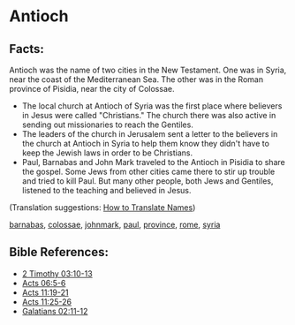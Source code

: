 # Antioch #

## Facts: ##

Antioch was the name of two cities in the New Testament. One was in Syria, near the coast of the Mediterranean Sea. The other was in the Roman province of Pisidia, near the city of Colossae.

* The local church at Antioch of Syria was the first place where believers in Jesus were called "Christians." The church there was also active in sending out missionaries to reach the Gentiles.
* The leaders of the church in Jerusalem sent a letter to the believers in the church at Antioch in Syria to help them know they didn't have to keep the Jewish laws in order to be Christians.
* Paul, Barnabas and John Mark traveled to the Antioch in Pisidia to share the gospel. Some Jews from other cities came there to stir up trouble and tried to kill Paul. But many other people, both Jews and Gentiles, listened to the teaching and believed in Jesus.

(Translation suggestions: [How to Translate Names](https://git.door43.org/Door43/en-ta-translate-vol1/src/master/content/translate_names.md))

[barnabas](../other/barnabas.md), [colossae](../other/colossae.md), [johnmark](../other/johnmark.md), [paul](../other/paul.md), [province](../other/province.md),  [rome](../other/rome.md), [syria](../other/syria.md)   

## Bible References: ##

* [2 Timothy 03:10-13](https://door43.org/en/bible/notes/2ti/03/10)
* [Acts 06:5-6](https://door43.org/en/bible/notes/act/06/05)
* [Acts 11:19-21](https://door43.org/en/bible/notes/act/11/19)
* [Acts 11:25-26](https://door43.org/en/bible/notes/act/11/25)
* [Galatians 02:11-12](https://door43.org/en/bible/notes/gal/02/11)
